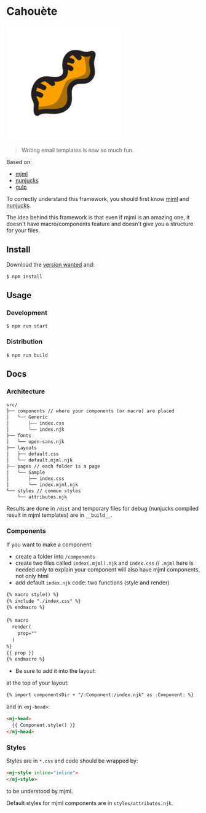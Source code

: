 # Cahouète

<img src="docs/__files__/logo.svg" height="300" />

> Writing email templates is now so much fun.

Based on:

- [mjml](https://mjml.io/)
- [nunjucks](https://mozilla.github.io/nunjucks/)
- [gulp](https://gulpjs.com/)

To correctly understand this framework, you should first know [mjml](https://mjml.io/getting-started/1) and [nunjucks](https://mozilla.github.io/nunjucks/templating.html).

The idea behind this framework is that even if mjml is an amazing one, it doesn't have macro/components feature and doesn't give you a structure for your files.

## Install

Download the [version wanted](https://github.com/contexte/cahouete/releases) and:

```shell
$ npm install
```

## Usage

### Development

```shell
$ npm run start
```


### Distribution

```shell
$ npm run build
```

## Docs

### Architecture

```
src/
├── components // where your components (or macro) are placed
│   └── Generic
│       ├── index.css
│       └── index.njk
├── fonts
│   └── open-sans.njk
├── layouts
│   ├── default.css
│   └── default.mjml.njk
├── pages // each folder is a page
│   └── Sample
│       ├── index.css
│       └── index.mjml.njk
└── styles // common styles
    └── attributes.njk
```

Results are done in `/dist` and temporary files for debug (nunjucks compiled result in mjml templates) are in `__build__`.

### Components

If you want to make a component:

- create a folder into `/components`
- create two files called `index(.mjml).njk` and `index.css` // `.mjml` here is needed only to explain your component will also have mjml components, not only html
- add default `index.njk` code: two functions (style and render)


```html
{% macro style() %}
{% include "./index.css" %}
{% endmacro %}

{% macro
  render(
    prop=""
  )
%}
{{ prop }}
{% endmacro %}
```

- Be sure to add it into the layout:

at the top of your layout:

```html
{% import componentsDir + "/:Component:/index.njk" as :Component: %}
```

and in `<mj-head>`:

```html
<mj-head>
  {{ Component.style() }}
</mj-head>
```

### Styles

Styles are in `*.css` and code should be wrapped by:

```html
<mj-style inline="inline">
</mj-style>
```

to be understood by mjml.

Default styles for mjml components are in `styles/attributes.njk`.
